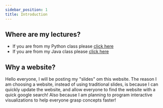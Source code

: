 ```yaml
---
sidebar_position: 1
title: Introduction
---
```




## Where are my lectures?
- If you are from my Python class please [click here](/python/intro)
- If you are from my Java class please [click here](/java/intro)


## Why a website?

Hello everyone, I will be posting my "slides" om this website. The reason I am
choosing a website, instead of using traditional slides, is because I can
quickly update the website, and allow everyone to find the website with a quick
google search! Also because I am planning to program interactive visualizations
to help everyone grasp concepts faster!

